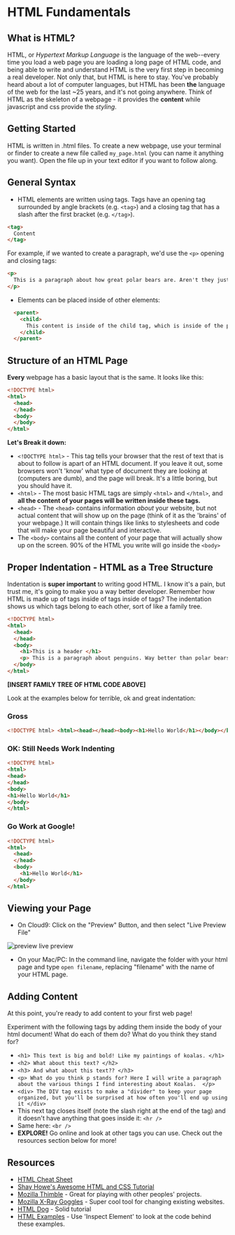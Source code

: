 # HTML Fundamentals

## What is HTML?

HTML, or *Hypertext Markup Language* is the language of the web--every time you load a web page you are loading a long page of HTML code, and being able to write and understand HTML is the very first step in becoming a real developer.
Not only that, but HTML is here to stay. You've probably heard about a lot of computer languages, but HTML has been **the** language of the web for the last ~25 years, and it's not going anywhere.
Think of HTML as the skeleton of a webpage - it provides the **content** while javascript and css provide the *styling*.

## Getting Started  
HTML is written in .html files. To create a new webpage, use your terminal or finder to create a new file called `my_page.html` (you can name it anything you want). Open the file up in your text editor if you want to follow along.

## General Syntax
+ HTML elements are written using tags. Tags have an opening tag surrounded by angle brackets (e.g. `<tag>`) and a closing tag that has a slash after the first bracket (e.g. `</tag>`).

```html
<tag>
  Content
</tag>
```
For example, if we wanted to create a paragraph, we'd use the `<p>` opening and closing tags:

```html
<p>
  This is a paragraph about how great polar bears are. Aren't they just the best?
</p>
```
+ Elements can be placed inside of other elements:

```html
  <parent>
    <child>
      This content is inside of the child tag, which is inside of the parent tag. Keep an eye on indentation to see which is the parent and which is the child!
    </child>
  </parent>
```

## Structure of an HTML Page
**Every** webpage has a basic layout that is the same. It looks like this:

```html
<!DOCTYPE html>
<html>
  <head>
  </head>
  <body>
  </body>
</html>
```
**Let's Break it down:**
+ `<!DOCTYPE html>` - This tag tells your browser that the rest of text that is about to follow is apart of an HTML document. If you leave it out, some browsers won't 'know' what type of document they are looking at (computers are dumb), and the page will break. It's a little boring, but you should have it.
+ `<html>` - The most basic HTML tags are simply `<html>` and `</html>`, and **all the content of your pages will be written inside these tags.**
+ `<head>` - The `<head>` contains information *about* your website, but not actual content that will show up on the page (think of it as the 'brains' of your webpage.) It will contain things like links to stylesheets and code that will make your page beautiful and interactive.
+ The `<body>` contains all the content of your page that will actually show up on the screen. 90% of the HTML you write will go inside the `<body>`


## Proper Indentation - HTML as a Tree Structure
Indentation is **super important** to writing good HTML. I know it's a pain, but trust me, it's going to make you a way better developer. Remember how HTML is made up of tags inside of tags inside of tags? The indentation shows us which tags belong to each other, sort of like a family tree.

```html
<!DOCTYPE html>
<html>
  <head>
  </head>
  <body>
    <h1>This is a header </h1>
    <p> This is a paragraph about penguins. Way better than polar bears!</p>
  </body>
</html>
```

**[INSERT FAMILY TREE OF HTML CODE ABOVE]**

Look at the examples below for terrible, ok and great indentation:

### Gross

```html
<!DOCTYPE html> <html><head></head><body><h1>Hello World</h1></body></html>
```

### OK: Still Needs Work Indenting

```html
<!DOCTYPE html>
<html>
<head>
</head>
<body>
<h1>Hello World</h1>
</body>
</html>
```

### Go Work at Google!

```html
<!DOCTYPE html>
<html>
  <head>
  </head>
  <body>
    <h1>Hello World</h1>
  </body>
</html>
```
## Viewing your Page

+ On Cloud9:
Click on the "Preview" Button, and then select "Live Preview File"

![preview live preview](https://s3.amazonaws.com/upperline/curriculum-assets/html/preview+live+preview+)

+ On your Mac/PC:
In the command line, navigate the folder with your html page and type `open filename`, replacing "filename" with the name of your HTML page.


## Adding Content

At this point, you're ready to add content to your first web page!

Experiment with the following tags by adding them inside the body of your html document! What do each of them do? What do you think they stand for?
+ `<h1> This text is big and bold! Like my paintings of koalas. </h1>`
+ `<h2> What about this text? </h2>`
+ `<h3> And what about this text?? </h3>`
+ `<p> What do you think p stands for? Here I will write a paragraph about the various things I find interesting about Koalas.  </p>`
+ `<div> The DIV tag exists to make a "divider" to keep your page organized, but you'll be surprised at how often you'll end up using it </div>`
+ This next tag closes itself (note the slash right at the end of the tag) and it doesn't have anything that goes inside it: `<hr />`
+ Same here: `<br />`
+ **EXPLORE!** Go online and look at other tags you can use. Check out the resources section below for more!

## Resources
+ [HTML Cheat Sheet](http://www.simplehtmlguide.com/cheatsheet.php)
+ [Shay Howe's Awesome HTML and CSS Tutorial](http://learn.shayhowe.com/html-css/)
+ [Mozilla Thimble](https://thimble.mozilla.org/en-US/?ref=webmaker.org) - Great for playing with other peoples' projects.
+ [Mozilla X-Ray Goggles](https://goggles.mozilla.org/) - Super cool tool for changing existing websites.
+ [HTML Dog](http://www.htmldog.com/guides/html/beginner/) - Solid tutorial
+ [HTML Examples](http://www.htmlandcssbook.com/code-samples/) - Use 'Inspect Element' to look at the code behind these examples.
